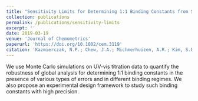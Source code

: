 ```yaml
---
title: "Sensitivity Limits for Determining 1:1 Binding Constants from Spectrophotometric Titrations via Global Analysis"
collection: publications
permalink: /publications/sensitivity-limits
excerpt: ''
date: 2019-03-19
venue: 'Journal of Chemometrics'
paperurl: 'https://doi.org/10.1002/cem.3119'
citation: 'Kazmierczak, N.P.; Chew, J.A.; Michmerhuizen, A.R.; Kim, S.E.; Drees, Z.D.; Rylaarsdam, A.; Thong, T.; Van Laar, L.; Vander Griend, D.A. Sensitivity Limits for Determining 1:1 Binding Constants from Spectrophotometric Titrations via Global Analysis. Journal of Chemometrics, 2019, 33:e3119.'
---
```

We use Monte Carlo simulations on UV-vis titration data to quantify the robustness of global analysis for determining 1:1 binding constants in the presence of various types of errors and in different binding regimes. We also propose an experimental design framework to study such binding constants with high precision.

<!-- [See paper here](https://analyticalsciencejournals.onlinelibrary.wiley.com/doi/full/10.1002/cem.3119) -->

<!-- Citation: Kazmierczak, N.P.; Chew, J.A.; Michmerhuizen, A.R.; Kim, S.E.; Drees, Z.D.; Rylaarsdam, A.; Thong, T.; Van Laar, L.; Vander Griend, D.A. Sensitivity Limits for Determining 1:1 Binding Constants from Spectrophotometric Titrations via Global Analysis. Journal of Chemometrics, 2019, 33:e3119. -->
